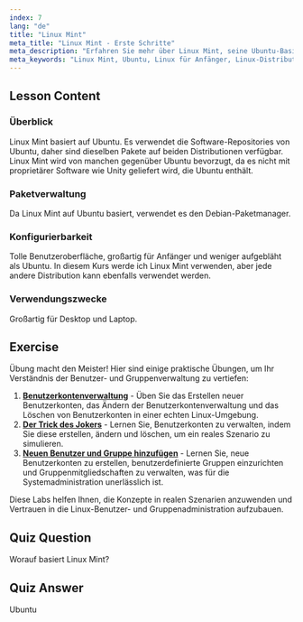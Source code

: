```yaml
---
index: 7
lang: "de"
title: "Linux Mint"
meta_title: "Linux Mint - Erste Schritte"
meta_description: "Erfahren Sie mehr über Linux Mint, seine Ubuntu-Basis, Paketverwaltung und warum es großartig für Anfänger ist. Entdecken Sie seine Funktionen und wie Sie noch heute loslegen können!"
meta_keywords: "Linux Mint, Ubuntu, Linux für Anfänger, Linux-Distribution, Linux-Tutorial, Debian-Paketmanager, Linux-Anleitung"
---
```


## Lesson Content

### Überblick

Linux Mint basiert auf Ubuntu. Es verwendet die Software-Repositories von Ubuntu, daher sind dieselben Pakete auf beiden Distributionen verfügbar. Linux Mint wird von manchen gegenüber Ubuntu bevorzugt, da es nicht mit proprietärer Software wie Unity geliefert wird, die Ubuntu enthält.

### Paketverwaltung

Da Linux Mint auf Ubuntu basiert, verwendet es den Debian-Paketmanager.

### Konfigurierbarkeit

Tolle Benutzeroberfläche, großartig für Anfänger und weniger aufgebläht als Ubuntu. In diesem Kurs werde ich Linux Mint verwenden, aber jede andere Distribution kann ebenfalls verwendet werden.

### Verwendungszwecke

Großartig für Desktop und Laptop.

## Exercise

Übung macht den Meister! Hier sind einige praktische Übungen, um Ihr Verständnis der Benutzer- und Gruppenverwaltung zu vertiefen:

1. **[Benutzerkontenverwaltung](https://labex.io/de/labs/linux-user-account-management-49)** - Üben Sie das Erstellen neuer Benutzerkonten, das Ändern der Benutzerkontenverwaltung und das Löschen von Benutzerkonten in einer echten Linux-Umgebung.
2. **[Der Trick des Jokers](https://labex.io/de/labs/linux-the-joker-s-trick-270247)** - Lernen Sie, Benutzerkonten zu verwalten, indem Sie diese erstellen, ändern und löschen, um ein reales Szenario zu simulieren.
3. **[Neuen Benutzer und Gruppe hinzufügen](https://labex.io/de/labs/linux-add-new-user-and-group-17987)** - Lernen Sie, neue Benutzerkonten zu erstellen, benutzerdefinierte Gruppen einzurichten und Gruppenmitgliedschaften zu verwalten, was für die Systemadministration unerlässlich ist.

Diese Labs helfen Ihnen, die Konzepte in realen Szenarien anzuwenden und Vertrauen in die Linux-Benutzer- und Gruppenadministration aufzubauen.

## Quiz Question

Worauf basiert Linux Mint?

## Quiz Answer

Ubuntu

